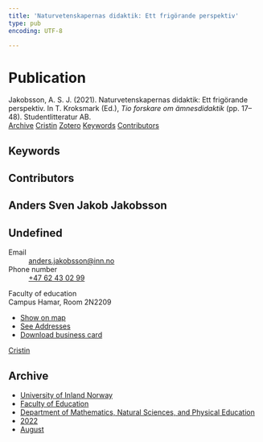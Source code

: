 ```yaml
---
title: 'Naturvetenskapernas didaktik: Ett frigörande perspektiv'
type: pub
encoding: UTF-8

---
```

<h1>Publication</h1>
<article id="csl-bib-container-HTBSGF3R" class="csl-bib-container">
  <div class="csl-bib-body"> <div class="csl-entry">Jakobsson, A. S. J. (2021). Naturvetenskapernas didaktik: Ett frigörande perspektiv. In T. Kroksmark (Ed.), <i>Tio forskare om ämnesdidaktik</i> (pp. 17–48). Studentlitteratur AB.</div> </div>
  <div class="csl-bib-buttons">
    <a href="#taxonomy-article-HTBSGF3R" alt="archive" class="csl-bib-button">Archive</a>
    <a href="https://app.cristin.no/results/show.jsf?id=2047177" alt="Cristin" class="csl-bib-button">Cristin</a>
    <a href="http://zotero.org/groups/5881554/items/HTBSGF3R" alt="Zotero" class="csl-bib-button">Zotero</a>
    <a href="#keywords-article-HTBSGF3R" alt="keywords" class="csl-bib-button">Keywords</a>
    <a href="#contributors-article-HTBSGF3R" alt="contributors" class="csl-bib-button">Contributors</a>
  </div>
  <div id="csl-bib-meta-container-HTBSGF3R"></div>
</article>
<div id="csl-bib-meta-HTBSGF3R" class="csl-bib-meta">
  <article id="keywords-article-HTBSGF3R" class="keywords-article">
    <h1>Keywords</h1>
    
  </article>
  <article id="contributors-article-HTBSGF3R" class="contributors-article">
    <h1>Contributors</h1>
    <div class="personas"> <div class="vrtx-hinn-person-card"> <div class="photo"> <i class="lar la-user-circle missing-person"></i> </div> <div class="info"> <hgroup><h1>Anders Sven Jakob Jakobsson</h1> <h2>Undefined</h2> </hgroup><dl> <dt>Email</dt> <dd> <a href="mailto:anders.jakobsson@inn.no">anders.jakobsson@inn.no</a> </dd> <dt>Phone number</dt> <dd><a href="tel:+4762430299"> +47 62 43 02 99 </a></dd> </dl> <p> Faculty of education<br> Campus Hamar, Room 2N2209 </p> <ul class="vrtx-hinn-links"> <li><a href="https://www.google.com/maps?q=60.79677,11.07358">Show on map</a></li> <li><a href="https://www.inn.no/english/find-an-employee/anders-jakobsson.html#vrtx-hinn-addresses">See Addresses</a></li> <li><a href="https://www.inn.no/english/find-an-employee/anders-jakobsson.html?vrtx=vcf">Download business card</a></li> </ul> </div> </div> <a href="https://app.cristin.no/persons/show.jsf?id=1314928" alt="Cristin URL" class="personas-cristin">Cristin</a> </div>
  </article>
  <article id="taxonomy-article-HTBSGF3R" class="taxonomy-article">
    <h1>Archive</h1>
    <ul>
      <li>
        <a href="/en/archive/?key=3DCRN523">University of Inland Norway</a>
      </li>
      <li>
        <a href="/en/archive/?key=WYNZA47F">Faculty of Education</a>
      </li>
      <li>
        <a href="/en/archive/?key=LLA4BC9U">Department of Mathematics, Natural Sciences, and Physical Education</a>
      </li>
      <li>
        <a href="/en/archive/?key=CLB5ZGMT">2022</a>
      </li>
      <li>
        <a href="/en/archive/?key=J5XBBKKN">August</a>
      </li>
    </ul>
  </article>
</div>
